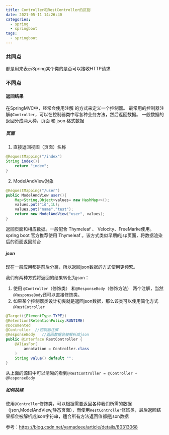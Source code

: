 ```yaml
---
title: Controller和RestController的区别
date: 2021-05-11 14:26:40
categories:
  - spring
  - springboot
tags:
  - springboot
---
```


### 共同点

都是用来表示Spring某个类的是否可以接收HTTP请求

### 不同点

#### 返回结果

在SpringMVC中，经常会使用注解 的方式来定义一个控制器。
最常用的控制器注解`@Controller`，可以在控制器类中写各种业务方法，然后返回数据。
一般数据的返回分成两大种，页面 和 json 格式数据

##### 页面

1. 直接返回视图（页面）名称

```java
@RequestMapping("/index")
String index(){
	return "index";
}
```

2. ModelAndView对象

```java
@RequestMapping("/user")
public ModelAndView user(){
    Map<String,Object>values= new HashMap<>();
    values.put("id",1L);
    values.put("name","test");
    return new ModelAndView("user", values);
}
```

返回页面和相应数据。一般配合 Thymeleaf 、 Velocity、FreeMarke使用。spring boot 官方推荐使用 Thymeleaf 。该方式类似早期的jsp页面，将数据渲染后的页面返回前台

##### json

现在一般应用都是前后分离，所以返回json数据的方式使用更频繁。

我们有两种方式将返回的结果转化为json：

1. 使用 `@Controller`（修饰类） 和`@ResponseBody`（修饰方法） 两个注解，当然`@ResponseBody`还可以直接修饰类。
2. 如果某个控制器类设计初衷就是返回json数据，那么该类可以使用简化方式 `@RestCotroller`

```java
@Target({ElementType.TYPE})
@Retention(RetentionPolicy.RUNTIME)
@Documented
@Controller  //控制器注解
@ResponseBody   //返回数据会被解析成json
public @interface RestController {
    @AliasFor(
        annotation = Controller.class
    )
    String value() default "";
}
```

从上面的源码中可以清晰的看到`@RestController = @Controller + @ResponseBody`

##### 如何抉择

使用`@Controller`修饰类，可以根据需要返回各种我们所需的数据（json,ModelAndView,静态页面），而使用`RestController`修饰类，最后返回结果都会被解析成json字符串，适合所有方法返回值都是json数据

参考：https://blog.csdn.net/yamadeee/article/details/80313068